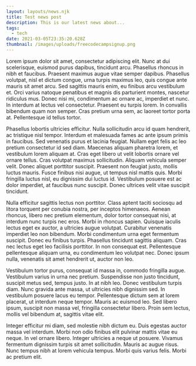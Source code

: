 ```yaml
---
layout: layouts/news.njk
title: Test news post
description: This is our latest news about...
tags:
  - tech
date: 2021-03-05T23:35:20.628Z
thumbnail: /images/uploads/freecodecampsignup.png
---
```

<!--StartFragment-->

Lorem ipsum dolor sit amet, consectetur adipiscing elit. Nunc at dui scelerisque, euismod purus dapibus, tincidunt arcu. Phasellus rhoncus in nibh et faucibus. Praesent maximus augue vitae semper dapibus. Phasellus volutpat, nisl et dictum congue, urna turpis maximus leo, quis congue ante mauris sit amet arcu. Sed sagittis mauris enim, eu finibus arcu vestibulum et. Orci varius natoque penatibus et magnis dis parturient montes, nascetur ridiculus mus. Donec nisi mi, condimentum ac ornare ac, imperdiet et nunc. In interdum at lectus vel consectetur. Praesent eu turpis lorem. In convallis bibendum quam non semper. Cras pretium urna sem, ac laoreet tortor porta at. Pellentesque id tellus tortor.

Phasellus lobortis ultricies efficitur. Nulla sollicitudin arcu id quam hendrerit, ac tristique nisl tempor. Interdum et malesuada fames ac ante ipsum primis in faucibus. Sed venenatis purus et lacinia feugiat. Nullam eget felis ac leo pretium consectetur id sed diam. Maecenas aliquam pharetra lorem, et vestibulum lorem aliquam at. Cras eget libero ut velit lobortis ornare vel ornare tellus. Cras volutpat maximus sollicitudin. Aliquam vehicula semper velit. Donec aliquet porttitor suscipit. Praesent non feugiat justo, mollis luctus mauris. Fusce finibus nisi augue, ut tempus nisl mattis quis. Morbi fringilla luctus nisl, eu dignissim dui luctus id. Vestibulum posuere est ac dolor imperdiet, at faucibus nunc suscipit. Donec ultrices velit vitae suscipit tincidunt.

Nulla efficitur sagittis lectus non porttitor. Class aptent taciti sociosqu ad litora torquent per conubia nostra, per inceptos himenaeos. Aenean rhoncus, libero nec pretium elementum, dolor tortor consequat nisi, at interdum nunc turpis nec eros. Morbi in rhoncus sapien. Quisque iaculis lectus eget ex auctor, a ultricies augue volutpat. Curabitur venenatis imperdiet leo non bibendum. Morbi condimentum urna eget fermentum suscipit. Donec eu finibus turpis. Phasellus tincidunt sagittis aliquam. Cras nec lectus eget leo facilisis porttitor. In non consequat est. Pellentesque pellentesque aliquam urna, eu condimentum leo volutpat nec. Donec ipsum nulla, venenatis sit amet hendrerit ut, auctor non leo.

Vestibulum tortor purus, consequat id massa in, commodo fringilla augue. Vestibulum varius in urna nec pretium. Suspendisse non justo tincidunt, suscipit metus sed, tempus justo. In at nibh leo. Donec vestibulum turpis diam. Nunc gravida ante massa, ut ultricies nibh dignissim sed. In vestibulum posuere lacus eu tempor. Pellentesque dictum sem at lorem placerat, ut interdum neque tempor. Mauris ac euismod leo. Sed libero ipsum, suscipit non massa vel, fringilla consectetur libero. Proin sem lectus, mollis vel bibendum at, sagittis vitae elit.

Integer efficitur mi diam, sed molestie nibh dictum eu. Duis egestas auctor massa vel interdum. Morbi non odio finibus elit pulvinar mattis vitae eu neque. In vel ornare libero. Integer ultricies a neque ut posuere. Vivamus fermentum dignissim turpis sit amet sollicitudin. Mauris ac augue risus. Nunc tempus nibh at lorem vehicula tempus. Morbi quis varius felis. Morbi ac pretium elit.

<!--EndFragment-->